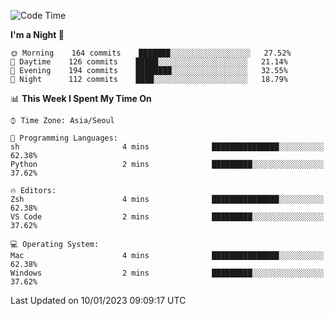 <!--START_SECTION:waka-->
![Code Time](http://img.shields.io/badge/Code%20Time-1%2C494%20hrs%206%20mins-blue)

**I'm a Night 🦉** 

```text
🌞 Morning    164 commits    ███████░░░░░░░░░░░░░░░░░░   27.52% 
🌆 Daytime    126 commits    █████░░░░░░░░░░░░░░░░░░░░   21.14% 
🌃 Evening    194 commits    ████████░░░░░░░░░░░░░░░░░   32.55% 
🌙 Night      112 commits    ████░░░░░░░░░░░░░░░░░░░░░   18.79%

```


📊 **This Week I Spent My Time On** 

```text
⌚︎ Time Zone: Asia/Seoul

💬 Programming Languages: 
sh                       4 mins              ███████████████░░░░░░░░░░   62.38% 
Python                   2 mins              █████████░░░░░░░░░░░░░░░░   37.62%

🔥 Editors: 
Zsh                      4 mins              ███████████████░░░░░░░░░░   62.38% 
VS Code                  2 mins              █████████░░░░░░░░░░░░░░░░   37.62%

💻 Operating System: 
Mac                      4 mins              ███████████████░░░░░░░░░░   62.38% 
Windows                  2 mins              █████████░░░░░░░░░░░░░░░░   37.62%

```


 Last Updated on 10/01/2023 09:09:17 UTC
<!--END_SECTION:waka-->
